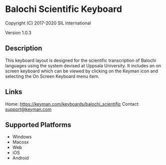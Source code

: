 Balochi Scientific Keyboard
===========================

Copyright (C) 2017-2020 SIL International

Version 1.0.3

Description
-----------

This keyboard layout is designed for the scientific transcription of
Balochi languages using the system devised at Uppsala University. It includes 
an on screen keyboard which can be viewed by clicking on the Keyman icon 
and selecting the On Screen Keyboard menu item.   

Links
-----

Home: https://keyman.com/keyboards/balochi_scientific
Contact:  <support@keyman.com>
 
Supported Platforms
-------------------

 * Windows
 * Macosx
 * Web
 * iOS
 * Android
 